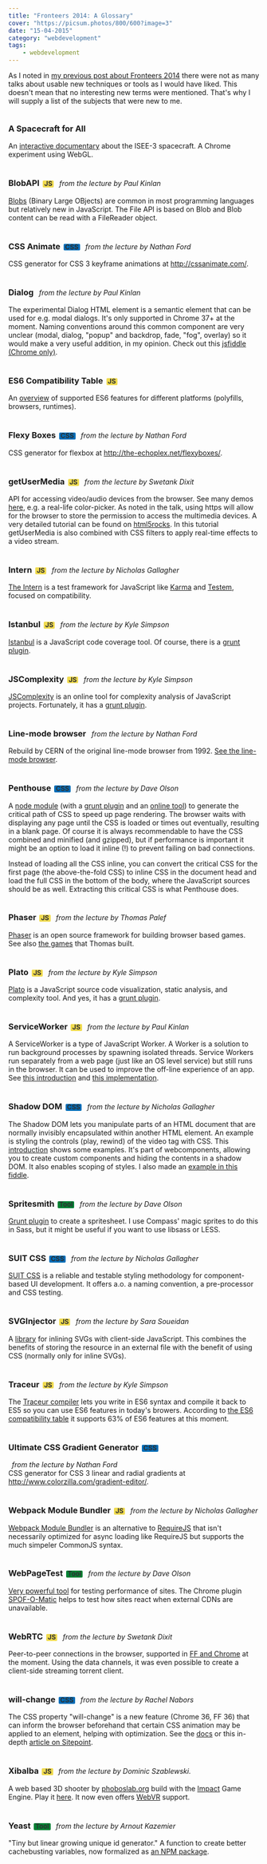 ```yaml
---
title: "Fronteers 2014: A Glossary"
cover: "https://picsum.photos/800/600?image=3"
date: "15-04-2015"
category: "webdevelopment"
tags:
    - webdevelopment
---
```


As I noted in [my previous post about Fronteers 2014](../fronteers-2014-css/) there were not as many talks about usable new techniques or tools as I would have liked. This doesn't mean that no interesting new terms were mentioned. That's why I will supply a list of the subjects that were new to me.

<style>
.gloss {
  margin-bottom: 1rem;
}
.gloss h3 {
    display: inline-block;
}
.gloss i {
    display: inline-block;
    margin-left: 0.5em;
}
.gloss p {
    margin-top: 0;
}
.gloss h3::after {
    border: 1px solid transparent;
    border-radius: 2px;
    color: #303030;
    display: inline-block;
    font-size: 80%;
    line-height: 60%;
    margin-left: 0.5em;
    padding: 2px;
}
.css h3::after {
    content: 'CSS';
    background-color: #006DB8;
}
.tool h3::after {
    content: 'Tool';
    background-color: #028134;
}
.js h3::after {
    content: 'JS';
    background-color: #F0DB4F;
}
</style>

<div class="gloss">
    <h3>A Spacecraft for All</h3>

<p>An <a href="https://www.chromeexperiments.com/experiment/a-spacecraft-for-all">interactive documentary</a> about the ISEE-3 spacecraft. A Chrome experiment using WebGL.</p>
</div>

<div class="gloss js">
    <h3>BlobAPI</h3>
    <i>from the lecture by Paul Kinlan</i>

<p><a href="https://developer.mozilla.org/en-US/docs/Web/API/Blob">Blobs</a> (Binary Large OBjects) are common in most programming languages but relatively new in JavaScript. The File API is based on Blob and Blob content can be read with a FileReader object.</p>
</div>

<div class="gloss css">
    <h3>CSS Animate</h3>
    <i>from the lecture by Nathan Ford</i>

<p>CSS generator for CSS 3 keyframe animations at <a href="http://cssanimate.com/">http://cssanimate.com/</a>.</p>
</div>

<div class="gloss">
    <h3>Dialog</h3>
    <i>from the lecture by Paul Kinlan</i>

<p>The experimental Dialog HTML element is a semantic element that can be used for e.g. modal dialogs. It's only supported in Chrome 37+ at the moment. Naming conventions around this common component are very unclear (modal, dialog, "popup" and backdrop, fade, "fog", overlay) so it would make a very useful addition, in my opinion. Check out this <a href="http://jsfiddle.net/mdvanes/k7t22u5h/">jsfiddle (Chrome only)</a>.</p>
</div>

<div class="gloss js">
    <h3>ES6 Compatibility Table</h3>

<p>An <a href="https://kangax.github.io/compat-table/es6/">overview</a> of supported ES6 features for different platforms (polyfills, browsers, runtimes).</p>
</div>

<div class="gloss css">
    <h3>Flexy Boxes</h3>
    <i>from the lecture by Nathan Ford</i>

<p>CSS generator for flexbox at <a href="http://the-echoplex.net/flexyboxes/">http://the-echoplex.net/flexyboxes/</a>.</p>
</div>

<div class="gloss js">
    <h3>getUserMedia</h3>
    <i>from the lecture by Swetank Dixit</i>

<p>API for accessing video/audio devices from the browser. See many demos <a href="http://shinydemos.com/getusermedia/">here</a>, e.g. a real-life color-picker. As noted in the talk, using https will allow for the browser to store the permission to access the multimedia devices. A very detailed tutorial can be found on <a href="http://www.html5rocks.com/en/tutorials/getusermedia/intro/">html5rocks</a>. In this tutorial getUserMedia is also combined with CSS filters to apply real-time effects to a video stream.</p>
</div>

<div class="gloss js">
    <h3>Intern</h3>
    <i>from the lecture by Nicholas Gallagher</i>

<p><a href="https://theintern.github.io/">The Intern</a> is a test framework for JavaScript like <a href="http://karma-runner.github.io/0.12/index.html">Karma</a> and <a href="https://github.com/airportyh/testem">Testem</a>, focused on compatibility.</p>
</div>

<div class="gloss js">
    <h3>Istanbul</h3>
    <i>from the lecture by Kyle Simpson</i>

<p><a href="https://gotwarlost.github.io/istanbul/">Istanbul</a> is a JavaScript code coverage tool. Of course, there is a <a href="https://www.npmjs.com/package/grunt-istanbul">grunt plugin</a>.</p>
</div>

<div class="gloss js">
    <h3>JSComplexity</h3>
    <i>from the lecture by Kyle Simpson</i>

<p><a href="http://jscomplexity.org">JSComplexity</a> is an online tool for complexity analysis of JavaScript projects. Fortunately, it has a <a href="https://www.npmjs.com/package/grunt-complexity">grunt plugin</a>.</p>
</div>

<div class="gloss">
    <h3>Line-mode browser</h3>
    <i>from the lecture by Nathan Ford</i>

<p>Rebuild by CERN of the original line-mode browser from 1992. <a href="http://line-mode.cern.ch/">See the line-mode browser</a>.</p>
</div>

<div class="gloss css">
    <h3>Penthouse</h3>
    <i>from the lecture by Dave Olson</i>

<p>A <a href="https://www.npmjs.com/package/penthouse">node module</a> (with a <a href="https://www.npmjs.com/package/grunt-penthouse">grunt plugin</a> and an <a href="http://jonassebastianohlsson.com/criticalpathcssgenerator/">online tool</a>) to generate the critical path of CSS to speed up page rendering. The browser waits with displaying any page until the CSS is loaded or times out eventually, resulting in a blank page. Of course it is always recommendable to have the CSS combined and minified (and gzipped), but if performance is important it might be an option to load it inline (!) to prevent failing on bad connections. </p>

<p>Instead of loading all the CSS inline, you can convert the critical CSS for the first page (the above-the-fold CSS) to inline CSS in the document head and load the full CSS in the bottom of the body, where the JavaScript sources should be as well. Extracting this critical CSS is what Penthouse does.</a>
</div>

<div class="gloss js">
    <h3>Phaser</h3>
    <i>from the lecture by Thomas Palef</i>

<p><a href="http://phaser.io">Phaser</a> is an open source framework for building browser based games. See also <a href="http://www.lessmilk.com/">the games</a> that Thomas built.</p>
</div>

<div class="gloss js">
    <h3>Plato</h3>
    <i>from the lecture by Kyle Simpson</i>

<p><a href="https://github.com/es-analysis/plato">Plato</a> is a JavaScript source code visualization, static analysis, and complexity tool. And yes, it has a <a href="https://www.npmjs.com/package/grunt-plato">grunt plugin</a>.</p>
</div>

<div class="gloss js">
    <h3>ServiceWorker</h3>
    <i>from the lecture by Paul Kinlan</i>

<p>A ServiceWorker is a type of JavaScript Worker. A Worker is a solution to run background processes by spawning isolated threads. Service Workers run separately from a web page (just like an OS level service) but still runs in the browser. It can be used to improve the off-line experience of an app. See <a href="http://www.html5rocks.com/en/tutorials/service-worker/introduction/">this introduction</a> and <a href="https://github.com/slightlyoff/ServiceWorker">this implementation</a>.</p>
</div>

<div class="gloss css">
    <h3>Shadow DOM</h3>
    <i>from the lecture by Nicholas Gallagher</i>

<p>The Shadow DOM lets you manipulate parts of an HTML document that are normally invisibly encapsulated within another HTML element. An example is styling the controls (play, rewind) of the video tag with CSS. This <a href="http://webcomponents.org/articles/introduction-to-shadow-dom/">introduction</a> shows some examples. It's part of webcomponents, allowing you to create custom components and hiding the contents in a shadow DOM. It also enables scoping of styles. I also made an <a href="https://jsfiddle.net/mdvanes/oy8dxpka/">example in this fiddle</a>.</p>
</div>

<div class="gloss tool">
    <h3>Spritesmith</h3>
    <i>from the lecture by Dave Olson</i>

<p><a href="https://github.com/Ensighten/grunt-spritesmith">Grunt plugin</a> to create a spritesheet. I use Compass' magic sprites to do this in Sass, but it might be useful if you want to use libsass or LESS.</p>
</div>

<div class="gloss css">
    <h3>SUIT CSS</h3>
    <i>from the lecture by Nicholas Gallagher</i>

<p><a href="https://suitcss.github.io/">SUIT CSS</a> is a reliable and testable styling methodology for component-based UI development. It offers a.o. a naming convention, a pre-processor and CSS testing.</p>
</div>

<div class="gloss js">
    <h3>SVGInjector</h3>
    <i>from the lecture by Sara Soueidan</i>

<p>A <a href="https://github.com/iconic/SVGInjector">library</a> for inlining SVGs with client-side JavaScript. This combines the benefits of storing the resource in an external file with the benefit of using CSS (normally only for inline SVGs).</p>
</div>

<div class="gloss js">
    <h3>Traceur</h3>
    <i>from the lecture by Kyle Simpson</i>

<p>The <a href="https://github.com/google/traceur-compiler">Traceur compiler</a> lets you write in ES6 syntax and compile it back to ES5 so you can use ES6 features in today's browers. According to <a href="https://kangax.github.io/compat-table/es6/">the ES6 compatibility table</a> it supports 63% of ES6 features at this moment.</p>
</div>

<div class="gloss css">
    <h3>Ultimate CSS Gradient Generator</h3>
    <i>from the lecture by Nathan Ford</i>

<p>CSS generator for CSS 3 linear and radial gradients at <a href="http://www.colorzilla.com/gradient-editor/">http://www.colorzilla.com/gradient-editor/</a>.</p>
</div>

<div class="gloss js">
    <h3>Webpack Module Bundler</h3>
    <i>from the lecture by Nicholas Gallagher</i>

<p><a href="http://webpack.github.io/">Webpack Module Bundler</a> is an alternative to <a href="http://requirejs.org/">RequireJS</a> that isn't necessarily optimized for async loading like RequireJS but supports the much simpeler CommonJS syntax.</p>
</div>

<div class="gloss tool">
    <h3>WebPageTest</h3>
    <i>from the lecture by Dave Olson</i>

<p><a href="http://www.webpagetest.org">Very powerful tool</a> for testing performance of sites. The Chrome plugin <a href="https://chrome.google.com/webstore/detail/spof-o-matic/plikhggfbplemddobondkeogomgoodeg?hl=en-US">SPOF-O-Matic</a> helps to test how sites react when external CDNs are unavailable.</p>
</div>

<div class="gloss js">
    <h3>WebRTC</h3>
    <i>from the lecture by Swetank Dixit</i>

<p>Peer-to-peer connections in the browser, supported in <a href="http://caniuse.com/#feat=rtcpeerconnection">FF and Chrome</a> at the moment. Using the data channels, it was even possible to create a client-side streaming torrent client.</p>
</div>

<div class="gloss css">
    <h3>will-change</h3>
    <i>from the lecture by Rachel Nabors</i>

<p>The CSS property "will-change" is a new feature (Chrome 36, FF 36) that can inform the browser beforehand that certain CSS animation may be applied to an element, helping with optimization. See the <a href="https://developer.mozilla.org/en-US/docs/Web/CSS/will-change">docs</a> or this in-depth <a href="http://www.sitepoint.com/introduction-css-will-change-property/">article on Sitepoint</a>.</p>
</div>

<div class="gloss js">
    <h3>Xibalba</h3>
    <i>from the lecture by Dominic Szablewski.</i>

<p>A web based 3D shooter by <a href="http://phoboslab.org/">phoboslab.org</a> build with the <a href="http://impactjs.com/">Impact</a> Game Engine. Play it <a href="http://phoboslab.org/xibalba/">here</a>. It now even offers <a href="http://phoboslab.org/log/2015/02/xibalba-webvr">WebVR</a> support.</p>
</div>

<div class="gloss tool">
    <h3>Yeast</h3>
    <i>from the lecture by Arnout Kazemier</i>

<p>"Tiny but linear growing unique id generator." A function to create better cachebusting variables, now formalized as <a href="https://github.com/unshiftio/yeast">an NPM package</a>.</p>
</div>
